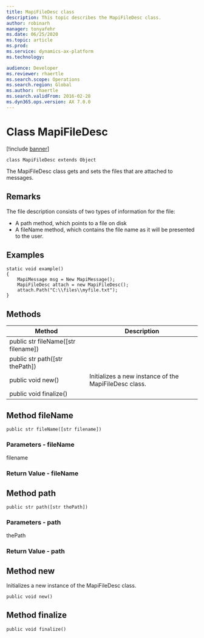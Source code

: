 ```yaml
---
title: MapiFileDesc class
description: This topic describes the MapiFileDesc class.
author: robinarh
manager: tonyafehr
ms.date: 06/25/2020
ms.topic: article
ms.prod: 
ms.service: dynamics-ax-platform
ms.technology: 

audience: Developer
ms.reviewer: rhaertle
ms.search.scope: Operations
ms.search.region: Global
ms.author: rhaertle
ms.search.validFrom: 2016-02-28
ms.dyn365.ops.version: AX 7.0.0
---
```


# Class MapiFileDesc

[!include [banner](../includes/banner.md)]

```xpp
class MapiFileDesc extends Object
```

The MapiFileDesc class gets and sets the files that are attached to messages.

## Remarks

The file description consists of two types of information for the file:

-   A path method, which points to a file on disk
-   A fileName method, which contains the file name as it will be presented to the user.

## Examples

```xpp
static void example() 
{ 
    MapiMessage msg = New MapiMessage(); 
    MapiFileDesc attach = new MapiFileDesc(); 
    attach.Path("C:\\files\\myfile.txt"); 
}
```

## Methods

| Method                                | Description                                           |
|---------------------------------------|-------------------------------------------------------|
| public str fileName(\[str filename\]) |                                                       |
| public str path(\[str thePath\])      |                                                       |
| public void new()                     | Initializes a new instance of the MapiFileDesc class. |
| public void finalize()                |                                                       |

## Method fileName

```xpp
public str fileName([str filename])
```

### Parameters - fileName

filename  

### Return Value - fileName

## Method path

```xpp
public str path([str thePath])
```

### Parameters - path

thePath  

### Return Value - path

## Method new

Initializes a new instance of the MapiFileDesc class.

```xpp
public void new()
```

## Method finalize

```xpp
public void finalize()
```

